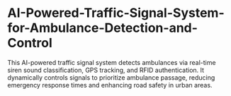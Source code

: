# AI-Powered-Traffic-Signal-System-for-Ambulance-Detection-and-Control
This AI-powered traffic signal system detects ambulances via real-time siren sound classification, GPS tracking, and RFID authentication. It dynamically controls signals to prioritize ambulance passage, reducing emergency response times and enhancing road safety in urban areas.
